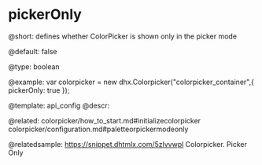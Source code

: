 pickerOnly
=============

@short: 
defines whether ColorPicker is shown only in the picker mode


@default:
false


@type: boolean

@example: 
var colorpicker = new dhx.Colorpicker("colorpicker_container",{
	pickerOnly: true
});


@template:	api_config
@descr: 

@related: colorpicker/how_to_start.md#initializecolorpicker
colorpicker/configuration.md#paletteorpickermodeonly


@relatedsample: https://snippet.dhtmlx.com/5zlvvwpl	Colorpicker. Picker Only